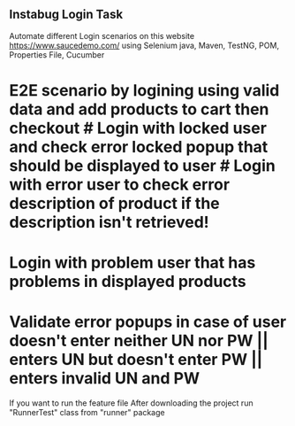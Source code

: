 Instabug Login Task
--------------------------------------------------------------------------------------------

Automate different Login scenarios on this website https://www.saucedemo.com/ 
using Selenium java, Maven, TestNG, POM, Properties File, Cucumber

# E2E scenario by logining using valid data and add products to cart then checkout 																																																																						# Login with locked user and check error locked popup that should be displayed to user																																																																				# Login with error user to check error description of product if the description isn't retrieved!																																																															
# Login with problem user that has problems in displayed products																																																																															
# Validate error popups in case of user doesn't enter neither UN nor PW || enters UN but doesn't enter PW || enters invalid UN and PW

If you want to run the feature file 
After downloading the project run "RunnerTest" class from "runner" package 
